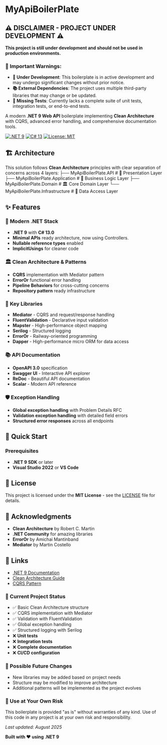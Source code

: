 # MyApiBoilerPlate

## ⚠️ **DISCLAIMER - PROJECT UNDER DEVELOPMENT** ⚠️

**This project is still under development and should not be used in production environments.**

### 🚨 Important Warnings:

- **🔧 Under Development**: This boilerplate is in active development and may undergo significant changes without prior notice.
- **📚 External Dependencies**: The project uses multiple third-party libraries that may change or be updated.
- **🧪 Missing Tests**: Currently lacks a complete suite of unit tests, integration tests, or end-to-end tests.

A modern **.NET 9 Web API** boilerplate implementing **Clean Architecture** with CQRS, advanced error handling, and comprehensive documentation tools.

[![.NET 9](https://img.shields.io/badge/.NET-9-blue.svg)](https://dotnet.microsoft.com/)
[![C# 13](https://img.shields.io/badge/C%23-13.0-blue.svg)](https://docs.microsoft.com/en-us/dotnet/csharp/)
[![License: MIT](https://img.shields.io/badge/License-MIT-yellow.svg)](https://opensource.org/licenses/MIT)

## 🏗️ Architecture

This solution follows **Clean Architecture** principles with clear separation of concerns across 4 layers:
├── MyApiBoilerPlate.API          # 🎯 Presentation Layer
├── MyApiBoilerPlate.Application  # 💼 Business Logic Layer
├── MyApiBoilerPlate.Domain       # 🏛️ Core Domain Layer
└── MyApiBoilerPlate.Infrastructure # 🔧 Data Access Layer

## ✨ Features

### 🚀 **Modern .NET Stack**
- **.NET 9** with **C# 13.0**
- **Minimal APIs** ready architecture, now using Controllers.
- **Nullable reference types** enabled
- **ImplicitUsings** for cleaner code

### 🏛️ **Clean Architecture & Patterns**
- **CQRS** implementation with Mediator pattern
- **ErrorOr** functional error handling
- **Pipeline Behaviors** for cross-cutting concerns
- **Repository pattern** ready infrastructure

### 🔧 **Key Libraries**
- **Mediator** - CQRS and request/response handling
- **FluentValidation** - Declarative input validation
- **Mapster** - High-performance object mapping
- **Serilog** - Structured logging
- **ErrorOr** - Railway-oriented programming
- **Dapper** - High-performance micro ORM for data access

### 📚 **API Documentation**
- **OpenAPI 3.0** specification
- **Swagger UI** - Interactive API explorer
- **ReDoc** - Beautiful API documentation
- **Scalar** - Modern API reference

### 🛡️ **Exception Handling**
- **Global exception handling** with Problem Details RFC
- **Validation exception handling** with detailed field errors
- **Structured error responses** across all endpoints

## 🚀 Quick Start

### Prerequisites
- **.NET 9 SDK** or later
- **Visual Studio 2022** or **VS Code**

## 📄 License

This project is licensed under the **MIT License** - see the [LICENSE](LICENSE) file for details.

## 🙏 Acknowledgments

- **Clean Architecture** by Robert C. Martin
- **.NET Community** for amazing libraries
- **ErrorOr** by Amichai Mantinband
- **Mediator** by Martin Costello

## 🔗 Links

- [.NET 9 Documentation](https://docs.microsoft.com/en-us/dotnet/)
- [Clean Architecture Guide](https://docs.microsoft.com/en-us/dotnet/architecture/modern-web-apps-azure/common-web-application-architectures)
- [CQRS Pattern](https://docs.microsoft.com/en-us/azure/architecture/patterns/cqrs)

### 🚧 Current Project Status

- ✅ Basic Clean Architecture structure
- ✅ CQRS implementation with Mediator
- ✅ Validation with FluentValidation
- ✅ Global exception handling
- ✅ Structured logging with Serilog
- ❌ **Unit tests**
- ❌ **Integration tests**
- ❌ **Complete documentation**
- ❌ **CI/CD configuration**

### 🔮 Possible Future Changes

- New libraries may be added based on project needs
- Structure may be modified to improve architecture
- Additional patterns will be implemented as the project evolves

### 📝 Use at Your Own Risk

This boilerplate is provided "as is" without warranties of any kind. Use of this code in any project is at your own risk and responsibility.

*Last updated: August 2025*

**Built with ❤️ using .NET 9**
